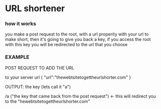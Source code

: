 # URL shortener

### how it works

you make a post request to the root, with a url properity with your url to make short, then it's going to give you back a key, if you access the root with this key you will be redirected to the url that you choose

### EXAMPLE

POST REQUEST TO ADD THE URL

to your server url
{
  "url":"thewebtsitetogettheurlshorter.com"
}

OUTPUT: the key (lets call it "a")

<yourserverurl>/a ("the key that came back from the post request") <- this will redirect you to the "hewebtsitetogettheurlshorter.com"
